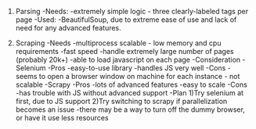 1. Parsing
    -Needs:
        -extremely simple logic - three clearly-labeled tags per page
    -Used:
        -BeautifulSoup, due to extreme ease of use and lack of need for any advanced features.

2. Scraping
    -Needs
        -multiprocess scalable - low memory and cpu requirements
        -fast speed
        -handle extremely large number of pages (probably 20k+)
        -able to load javascript on each page
    -Consideration
        -Selenium
            -Pros
                -easy-to-use library
                -handles JS very well
            -Cons
                -seems to open a browser window on machine for each instance - not scalable
        -Scrapy
            -Pros
                -lots of advanced features
                -easy to scale
            -Cons
                -has trouble with JS without advanced support
    -Plan
        1)Try selenium at first, due to JS support
        2)Try switching to scrapy if parallelization becomes an issue
            -there may be a way to turn off the dummy browser, or have it use less resources
